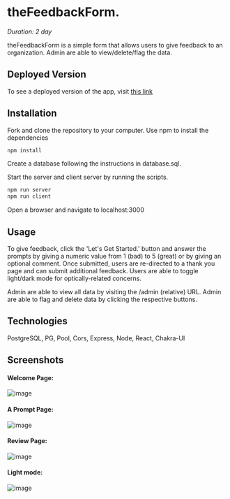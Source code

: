 # theFeedbackForm.

_Duration: 2 day_

theFeedbackForm is a simple form that allows users to give feedback to an organization. Admin are able to view/delete/flag the data.

## Deployed Version

To see a deployed version of the app, visit [this link](https://limitless-plains-89040.herokuapp.com)

## Installation

Fork and clone the repository to your computer. Use npm to install the dependencies

```bash
npm install
```

Create a database following the instructions in database.sql.

Start the server and client server by running the scripts.

```bash
npm run server
npm run client
```

Open a browser and navigate to localhost:3000

## Usage

To give feedback, click the 'Let's Get Started.' button and answer the prompts by giving a numeric value from 1 (bad) to 5 (great) or by giving an optional comment. Once submitted, users are re-directed to a thank you page and can submit additional feedback. Users are able to toggle light/dark mode for optically-related concerns.

Admin are able to view all data by visiting the /admin (relative) URL. Admin are able to flag and delete data by clicking the respective buttons.

## Technologies

PostgreSQL, PG, Pool, Cors, Express, Node, React, Chakra-UI

## Screenshots

#### Welcome Page:

![image](https://github.com/garrethue/redux-feedback-loop/blob/master/public/images/welcome.png)

#### A Prompt Page:

![image](https://github.com/garrethue/redux-feedback-loop/blob/master/public/images/feelingprompt.png)

#### Review Page:

![image](https://github.com/garrethue/redux-feedback-loop/blob/master/public/images/review.png)

#### Light mode:

![image](https://github.com/garrethue/redux-feedback-loop/blob/master/public/images/lightmode.png)
